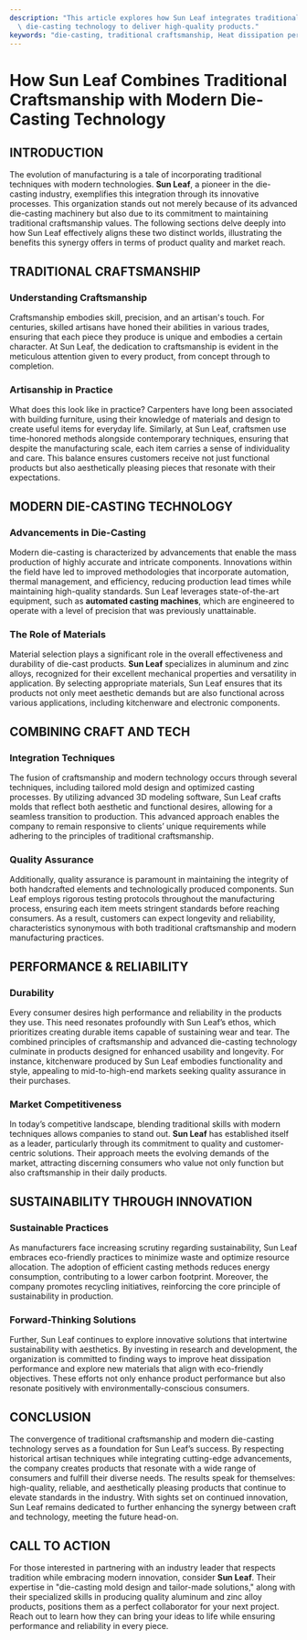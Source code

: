 ```yaml
---
description: "This article explores how Sun Leaf integrates traditional craftsmanship with modern\
  \ die-casting technology to deliver high-quality products."
keywords: "die-casting, traditional craftsmanship, Heat dissipation performance, Heat sink"
---
```

# How Sun Leaf Combines Traditional Craftsmanship with Modern Die-Casting Technology

## INTRODUCTION

The evolution of manufacturing is a tale of incorporating traditional techniques with modern technologies. **Sun Leaf**, a pioneer in the die-casting industry, exemplifies this integration through its innovative processes. This organization stands out not merely because of its advanced die-casting machinery but also due to its commitment to maintaining traditional craftsmanship values. The following sections delve deeply into how Sun Leaf effectively aligns these two distinct worlds, illustrating the benefits this synergy offers in terms of product quality and market reach.

## TRADITIONAL CRAFTSMANSHIP

### Understanding Craftsmanship

Craftsmanship embodies skill, precision, and an artisan's touch. For centuries, skilled artisans have honed their abilities in various trades, ensuring that each piece they produce is unique and embodies a certain character. At Sun Leaf, the dedication to craftsmanship is evident in the meticulous attention given to every product, from concept through to completion. 

### Artisanship in Practice

What does this look like in practice? Carpenters have long been associated with building furniture, using their knowledge of materials and design to create useful items for everyday life. Similarly, at Sun Leaf, craftsmen use time-honored methods alongside contemporary techniques, ensuring that despite the manufacturing scale, each item carries a sense of individuality and care. This balance ensures customers receive not just functional products but also aesthetically pleasing pieces that resonate with their expectations.

## MODERN DIE-CASTING TECHNOLOGY 

### Advancements in Die-Casting 

Modern die-casting is characterized by advancements that enable the mass production of highly accurate and intricate components. Innovations within the field have led to improved methodologies that incorporate automation, thermal management, and efficiency, reducing production lead times while maintaining high-quality standards. Sun Leaf leverages state-of-the-art equipment, such as **automated casting machines**, which are engineered to operate with a level of precision that was previously unattainable.

### The Role of Materials

Material selection plays a significant role in the overall effectiveness and durability of die-cast products. **Sun Leaf** specializes in aluminum and zinc alloys, recognized for their excellent mechanical properties and versatility in application. By selecting appropriate materials, Sun Leaf ensures that its products not only meet aesthetic demands but are also functional across various applications, including kitchenware and electronic components.

## COMBINING CRAFT AND TECH

### Integration Techniques 

The fusion of craftsmanship and modern technology occurs through several techniques, including tailored mold design and optimized casting processes. By utilizing advanced 3D modeling software, Sun Leaf crafts molds that reflect both aesthetic and functional desires, allowing for a seamless transition to production. This advanced approach enables the company to remain responsive to clients’ unique requirements while adhering to the principles of traditional craftsmanship.

### Quality Assurance 

Additionally, quality assurance is paramount in maintaining the integrity of both handcrafted elements and technologically produced components. Sun Leaf employs rigorous testing protocols throughout the manufacturing process, ensuring each item meets stringent standards before reaching consumers. As a result, customers can expect longevity and reliability, characteristics synonymous with both traditional craftsmanship and modern manufacturing practices.

## PERFORMANCE & RELIABILITY

### Durability 

Every consumer desires high performance and reliability in the products they use. This need resonates profoundly with Sun Leaf’s ethos, which prioritizes creating durable items capable of sustaining wear and tear. The combined principles of craftsmanship and advanced die-casting technology culminate in products designed for enhanced usability and longevity. For instance, kitchenware produced by Sun Leaf embodies functionality and style, appealing to mid-to-high-end markets seeking quality assurance in their purchases.

### Market Competitiveness 

In today’s competitive landscape, blending traditional skills with modern techniques allows companies to stand out. **Sun Leaf** has established itself as a leader, particularly through its commitment to quality and customer-centric solutions. Their approach meets the evolving demands of the market, attracting discerning consumers who value not only function but also craftsmanship in their daily products.

## SUSTAINABILITY THROUGH INNOVATION

### Sustainable Practices 

As manufacturers face increasing scrutiny regarding sustainability, Sun Leaf embraces eco-friendly practices to minimize waste and optimize resource allocation. The adoption of efficient casting methods reduces energy consumption, contributing to a lower carbon footprint. Moreover, the company promotes recycling initiatives, reinforcing the core principle of sustainability in production. 

### Forward-Thinking Solutions 

Further, Sun Leaf continues to explore innovative solutions that intertwine sustainability with aesthetics. By investing in research and development, the organization is committed to finding ways to improve heat dissipation performance and explore new materials that align with eco-friendly objectives. These efforts not only enhance product performance but also resonate positively with environmentally-conscious consumers.

## CONCLUSION

The convergence of traditional craftsmanship and modern die-casting technology serves as a foundation for Sun Leaf’s success. By respecting historical artisan techniques while integrating cutting-edge advancements, the company creates products that resonate with a wide range of consumers and fulfill their diverse needs. The results speak for themselves: high-quality, reliable, and aesthetically pleasing products that continue to elevate standards in the industry. With sights set on continued innovation, Sun Leaf remains dedicated to further enhancing the synergy between craft and technology, meeting the future head-on.

## CALL TO ACTION

For those interested in partnering with an industry leader that respects tradition while embracing modern innovation, consider **Sun Leaf**. Their expertise in "die-casting mold design and tailor-made solutions," along with their specialized skills in producing quality aluminum and zinc alloy products, positions them as a perfect collaborator for your next project. Reach out to learn how they can bring your ideas to life while ensuring performance and reliability in every piece.

